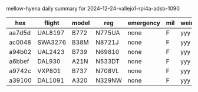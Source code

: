 mellow-hyena daily summary for 2024-12-24-vallejo1-rpi4a-adsb-1090

|hex|flight|model|reg|emergency|mil|weirdo|
|--|--|--|--|--|--|--|
|aa7d5d|UAL8197|B772|N775UA|none|F|yyy|
|ac0048|SWA3276|B38M|N8721J|none|F|yyy|
|a94b02|UAL2423|B739|N69810|none|F|yyy|
|a6bbef|DAL930|A21N|N533DT|none|F|yyy|
|a9742c|VXP801|B737|N708VL|none|F|yyy|
|a39100|DAL1091|A320|N329NW|none|F|yyy|
